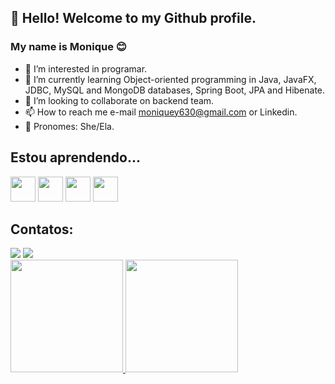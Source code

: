 ## 👋 Hello! Welcome to my Github profile.
### My name is Monique 😊
- 👀 I’m interested in programar.
- 🌱 I’m currently learning Object-oriented programming in Java, JavaFX, JDBC, MySQL and MongoDB databases, Spring Boot, JPA and Hibenate.
- 💞️ I’m looking to collaborate on backend team.
- 📫 How to reach me e-mail moniquey630@gmail.com or Linkedin.
- 👩 Pronomes: She/Ela.

## Estou aprendendo...
<img src="https://cdn.jsdelivr.net/gh/devicons/devicon/icons/java/java-original.svg" width="40" height="40"/> <img src="https://cdn.jsdelivr.net/gh/devicons/devicon/icons/mysql/mysql-original-wordmark.svg" width="40" height="40"/> <img src="https://cdn.jsdelivr.net/gh/devicons/devicon/icons/mongodb/mongodb-original-wordmark.svg" width="40" height="40"/> <img src="https://cdn.jsdelivr.net/gh/devicons/devicon/icons/spring/spring-original.svg" width="40" height="40"/> 

## Contatos:
<div>
<a href = "mailto:moniquey630@gmail.com"><img src="https://img.shields.io/badge/Gmail-D14836?style=for-the-badge&logo=gmail&logoColor=white" target="_blank"></a>
<a href="https://www.https://linkedin.com/in/monique-marques-da-silva-551045213/" target="_blank"><img src="https://img.shields.io/badge/-LinkedIn-%230077B5?style=for-the-badge&logo=linkedin&logoColor=white" target="_blank"></a>   
</div>


<div>
<a href="https://github.com/YumiMarques">
<img height="180em" src="https://github-readme-stats.vercel.app/api/top-langs/?username=YumiMarques&layout=compact&langs_count=7&theme=dracula"/> <img height="180em" src="https://github-readme-stats.vercel.app/api?username=YumiMarques&show_icons=true&theme=dracula&include_all_commits=true&count_private=true"/>
</div>

<!---
YumiMarques/YumiMarques is a ✨ special ✨ repository because its `README.md` (this file) appears on your GitHub profile.
You can click the Preview link to take a look at your changes.
--->
